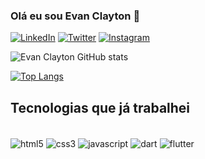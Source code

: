 ### Olá eu sou Evan Clayton 👋

[![LinkedIn](https://img.shields.io/badge/LinkedIn-0077B5?style=for-the-badge&logo=linkedin&logoColor=white)](https://www.linkedin.com/in/evan-clayton-araujo-63006322b/)
[![Twitter](https://img.shields.io/badge/Twitter-1DA1F2?style=for-the-badge&logo=twitter&logoColor=white)](https://twitter.com/EvanClayton0506)
[![Instagram](https://img.shields.io/badge/Instagram-E4405F?style=for-the-badge&logo=instagram&logoColor=white)](https://instagram.com/e.clayton_)

![Evan Clayton GitHub stats](https://github-readme-stats.vercel.app/api?username=evanclayton&show_icons=true&theme=onedark)

[![Top Langs](https://github-readme-stats.vercel.app/api/top-langs/?username=evanclayton)](https://github.com/evanclayton/github-readme-stats)

## Tecnologias que já trabalhei

<div style="display: inline_block"><br/>
  <img align="center" alt="html5" src="https://img.shields.io/badge/HTML5-E34F26?style=for-the-badge&logo=html5&logoColor=white" />
  <img align="center" alt="css3" src="https://img.shields.io/badge/CSS3-1572B6?style=for-the-badge&logo=css3&logoColor=white" />
  <img align="center" alt="javascript" src="https://img.shields.io/badge/JavaScript-323330?style=for-the-badge&logo=javascript&logoColor=F7DF1E" />
  <img align="center" alt="dart" src="https://img.shields.io/badge/Dart-0175C2?style=for-the-badge&logo=dart&logoColor=white" />
  <img align="center" alt="flutter" src="https://img.shields.io/badge/Flutter-02569B?style=for-the-badge&logo=flutter&logoColor=white" />
</div>
